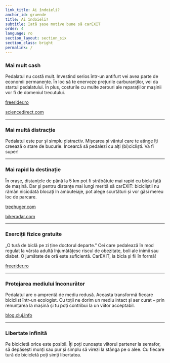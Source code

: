 ```yaml
---
link_title: Ai îndoieli?
anchor_id: gruende
title: Ai îndoieli?
subtitle: Iată șase motive bune să carEXIT
order: 4
language: ro
section_layout: section_six
section_class: bright
permalink: /
---
```


### Mai mult cash
Pedalatul nu costă mult. Investind serios într-un antifurt vei avea parte de economii permanente. În loc să te enerveze prețurile carburanților, vei da startul pedalatului. În plus, costurile cu multe zerouri ale reparațiilor mașinii vor fi de domeniul trecutului.

<a href="https://www.freerider.ro/mag/antifurt-pentru-bicicleta-12189.html" target="_blank">freerider.ro</a>

<a href="hhttp://www.sciencedirect.com/science/article/pii/S0921800915000907?np=y&npKey=e314f3373ec43a392e400c7c89c12961755277bcfa77a7b2bab9a4dfbb3f6b07" target="_blank">sciencedirect.com</a>

***

### Mai multă distracție
Pedalatul este pur și simplu distractiv. Mișcarea și vântul care te atinge îți creează o stare de bucurie. Încearcă să pedalezi cu alți (bi)cicliști. Va fi super!

***

### Mai rapid la destinație
În orașe, distanțele de până la 5 km pot fi străbătute mai rapid cu bicla față de mașină. Dar și pentru distanțe mai lungi merită să carEXIT: bicicliștii nu rămân niciodată blocați în ambuteiaje, pot alege scurtături și vor găsi mereu loc de parcare.

<a href="https://www.treehugger.com/bikes/new-study-shows-urban-cycling-is-faster-than-driving.html" target="_blank">treehuger.com</a>

<a href="https://www.bikeradar.com/commuting/gear/article/why-bike-commuting-is-better-than-driving-50146/ " target="_blank">bikeradar.com</a>

***

### Exerciții fizice gratuite
„O tură de biclă pe zi ține doctorul departe.” 
Cei care pedalează în mod regulat la vârsta adultă înjumătățesc riscul de obezitate, boli ale inimii sau diabet. O jumătate de oră este suficientă. CarEXIT, ia bicla și fii în formă!

<a href="https://www.freerider.ro/sanatate/10-motive-pentru-sport-42207.html" target="_blank">freerider.ro</a>

***

### Protejarea mediului înconurător
Pedalatul are o amprentă de mediu redusă. Aceasta transformă fiecare biciclist într-un ecologist. Cu toții ne dorim un mediu intact și aer curat – prin renunțarea la mașină și tu poți contribui la un viitor acceptabil.

<a href="https://blog.cluj.info/idei-pentru-cluj/reducerea-poluarii-aerului-utilizand-bicicleta-ca-mijloc-de-transport/ " target="_blank">blog.cluj.info</a>

***

### Libertate infinită
Pe bicicletă orice este posibil. Îți poți cunoaște viitorul partener la semafor, să depășești munți sau pur și simplu să virezi la stânga pe o alee. Cu fiecare tură de bicicletă poți simți libertatea.
